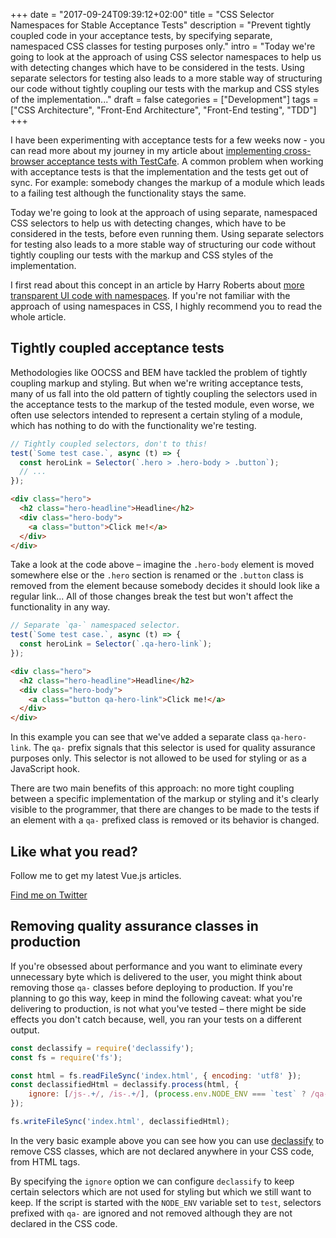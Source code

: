 +++
date = "2017-09-24T09:39:12+02:00"
title = "CSS Selector Namespaces for Stable Acceptance Tests"
description = "Prevent tightly coupled code in your acceptance tests, by specifying separate, namespaced CSS classes for testing purposes only."
intro = "Today we're going to look at the approach of using CSS selector namespaces to help us with detecting changes which have to be considered in the tests. Using separate selectors for testing also leads to a more stable way of structuring our code without tightly coupling our tests with the markup and CSS styles of the implementation..."
draft = false
categories = ["Development"]
tags = ["CSS Architecture", "Front-End Architecture", "Front-End testing", "TDD"]
+++

I have been experimenting with acceptance tests for a few weeks now - you can read more about my journey in my article about [implementing cross-browser acceptance tests with TestCafe](https://markus.oberlehner.net/blog/front-end-testing-cross-browser-acceptance-tests-with-testcafe-browserstack-and-npm-scripts/). A common problem when working with acceptance tests is that the implementation and the tests get out of sync. For example: somebody changes the markup of a module which leads to a failing test although the functionality stays the same.

Today we're going to look at the approach of using separate, namespaced CSS selectors to help us with detecting changes, which have to be considered in the tests, before even running them. Using separate selectors for testing also leads to a more stable way of structuring our code without tightly coupling our tests with the markup and CSS styles of the implementation.

I first read about this concept in an article by Harry Roberts about [more transparent UI code with namespaces](https://csswizardry.com/2015/03/more-transparent-ui-code-with-namespaces#qa-namespaces-qa-). If you're not familiar with the approach of using namespaces in CSS, I highly recommend you to read the whole article.

## Tightly coupled acceptance tests

Methodologies like OOCSS and BEM have tackled the problem of tightly coupling markup and styling. But when we're writing acceptance tests, many of us fall into the old pattern of tightly coupling the selectors used in the acceptance tests to the markup of the tested module, even worse, we often use selectors intended to represent a certain styling of a module, which has nothing to do with the functionality we're testing.

```js
// Tightly coupled selectors, don't to this!
test(`Some test case.`, async (t) => {
  const heroLink = Selector(`.hero > .hero-body > .button`);
  // ...
});
```

```html
<div class="hero">
  <h2 class="hero-headline">Headline</h2>
  <div class="hero-body">
    <a class="button">Click me!</a>
  </div>
</div>
```

Take a look at the code above – imagine the `.hero-body` element is moved somewhere else or the `.hero` section is renamed or the `.button` class is removed from the element because somebody decides it should look like a regular link... All of those changes break the test but won't affect the functionality in any way.

```js
// Separate `qa-` namespaced selector.
test(`Some test case.`, async (t) => {
  const heroLink = Selector(`.qa-hero-link`);
});
```

```html
<div class="hero">
  <h2 class="hero-headline">Headline</h2>
  <div class="hero-body">
    <a class="button qa-hero-link">Click me!</a>
  </div>
</div>
```

In this example you can see that we've added a separate class `qa-hero-link`. The `qa-` prefix signals that this selector is used for quality assurance purposes only. This selector is not allowed to be used for styling or as a JavaScript hook.

There are two main benefits of this approach: no more tight coupling between a specific implementation of the markup or styling and it's clearly visible to the programmer, that there are changes to be made to the tests if an element with a `qa-` prefixed class is removed or its behavior is changed.

<div class="c-content__broad">
  <div class="c-twitter-teaser">
    <div class="c-twitter-teaser__content">
      <h2 class="c-twitter-teaser__headline">Like what you read?</h2>
      <p class="c-twitter-teaser__body">
        Follow me to get my latest Vue.js articles.
      </p>
      <a class="c-button c-button--outline c-twitter-teaser__button" rel="nofollow" href="https://twitter.com/maoberlehner" data-event-category="link" data-event-action="click: contact" data-event-label="Twitter (article content)">
        Find me on Twitter
      </a>
    </div>
  </div>
</div>

## Removing quality assurance classes in production

If you're obsessed about performance and you want to eliminate every unnecessary byte which is delivered to the user, you might think about removing those `qa-` classes before deploying to production. If you're planning to go this way, keep in mind the following caveat: what you're delivering to production, is not what you've tested – there might be side effects you don't catch because, well, you ran your tests on a different output.

```js
const declassify = require('declassify');
const fs = require('fs');

const html = fs.readFileSync('index.html', { encoding: 'utf8' });
const declassifiedHtml = declassify.process(html, {
	ignore: [/js-.+/, /is-.+/], (process.env.NODE_ENV === `test` ? /qa-.+/ : undefined),
});

fs.writeFileSync('index.html', declassifiedHtml);
```

In the very basic example above you can see how you can use [declassify](https://github.com/jrit/declassify) to remove CSS classes, which are not declared anywhere in your CSS code, from HTML tags.

By specifying the `ignore` option we can configure `declassify` to keep certain selectors which are not used for styling but which we still want to keep. If the script is started with the `NODE_ENV` variable set to `test`, selectors prefixed with `qa-` are ignored and not removed although they are not declared in the CSS code.

